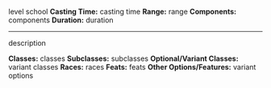 level school
**Casting Time:** casting time
**Range:** range
**Components:** components
**Duration:** duration

---

description

**Classes:** classes
**Subclasses:** subclasses
**Optional/Variant Classes:** variant classes
**Races:** races
**Feats:** feats
**Other Options/Features:** variant options